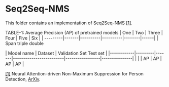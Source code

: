 Seq2Seq-NMS
======

This folder contains an implementation of Seq2Seq-NMS [[1]](#seq2seq_nms-1).

TABLE-1: Average Precision (AP) of pretrained models
| One    | Two | Three | Four    | Five  | Six |
| ---------|-------|----------|----------|--------|------|
| Span <td colspan=3>triple </td> <td colspan=2>double </td>

| Model name | Dataset | <td colspan=2> Validation Set </td> <td colspan=2> Test set </td> |
|------------|---------|-------|-------------------------|-----------------|---------------|
|            |         | AP    | AP                      | AP              | AP            |





<a name="seq2seq_nms-1" href="https://www.techrxiv.org/articles/preprint/Neural_Attention-driven_Non-Maximum_Suppression_for_Person_Detection/16940275">[1]</a> Neural Attention-driven Non-Maximum Suppression for Person Detection,
[ArXiv](https://www.techrxiv.org/articles/preprint/Neural_Attention-driven_Non-Maximum_Suppression_for_Person_Detection/16940275).
